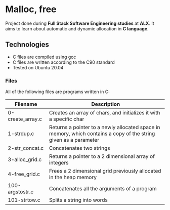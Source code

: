 # Malloc, free

Project done during **Full Stack Software Engineering studies** at **ALX**. It aims to learn about automatic and dynamic allocation in **C language**.

## Technologies
* C files are compiled using gcc
* C files are written according to the C90 standard
* Tested on Ubuntu 20.04 

### Files
All of the following files are programs written in C:

| Filename | 	Description |
| ------------- | ------------- |
| 0-create_array.c | 	Creates an array of chars, and initializes it with a specific char |
| 1-strdup.c | 	Returns a pointer to a newly allocated space in memory, which contains a copy of the string given as a parameter |
| 2-str_concat.c | 	 Concatenates two strings |
| 3-alloc_grid.c | 	Returns a pointer to a 2 dimensional array of integers |
| 4-free_grid.c |  	Frees a 2 dimensional grid previously allocated in the heap memory |
| 100-argstostr.c | 	Concatenates all the arguments of a program |
| 101-strtow.c  | 	Splits a string into words |

